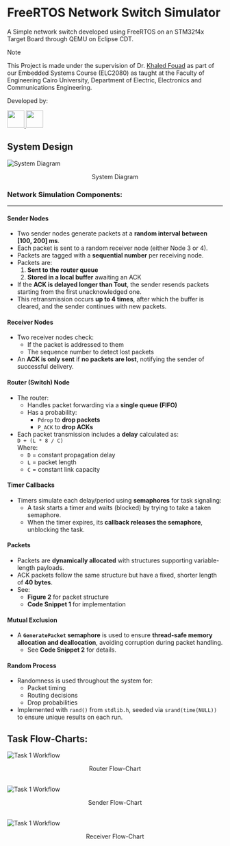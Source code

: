 # FreeRTOS Network Switch Simulator

A Simple network switch developed using FreeRTOS on an STM32f4x Target Board through QEMU on Eclipse CDT.

>[!NOTE]
> This Project is made under the supervision of Dr. [Khaled Fouad](https://kelsayed.github.io/) as part of our Embedded Systems Course (ELC2080) as taught at the Faculty of Engineering Cairo University, Department of Electric, Electronics and Communications Engineering.

Developed by:

<a href="https://github.com/ameerlouly">
  <img src="https://github.com/ameerlouly.png" width="40" />
</a>
<a href="https://github.com/AmirSameh1">
  <img src="https://github.com/AmirSameh1.png" width="40" />
</a>

## **System Design**

![System Diagram](Report/Diagrams/System_Diagram.png)
<center> System Diagram </center>



### **Network Simulation Components:**

---

#### **Sender Nodes**
- Two sender nodes generate packets at a **random interval between [100, 200] ms**.
- Each packet is sent to a random receiver node (either Node 3 or 4).
- Packets are tagged with a **sequential number** per receiving node.
- Packets are:
  1. **Sent to the router queue**
  2. **Stored in a local buffer** awaiting an ACK
- If the **ACK is delayed longer than Tout**, the sender resends packets starting from the first unacknowledged one.
- This retransmission occurs **up to 4 times**, after which the buffer is cleared, and the sender continues with new packets.

#### **Receiver Nodes**
- Two receiver nodes check:
  - If the packet is addressed to them
  - The sequence number to detect lost packets
- An **ACK is only sent** if **no packets are lost**, notifying the sender of successful delivery.

#### **Router (Switch) Node**
- The router:
  - Handles packet forwarding via a **single queue (FIFO)**
  - Has a probability:
    - `Pdrop` to **drop packets**
    - `P_ACK` to **drop ACKs**
- Each packet transmission includes a **delay** calculated as:  
  `D + (L * 8 / C)`  
  Where:
  - `D` = constant propagation delay  
  - `L` = packet length  
  - `C` = constant link capacity

#### **Timer Callbacks**
- Timers simulate each delay/period using **semaphores** for task signaling:
  - A task starts a timer and waits (blocked) by trying to take a taken semaphore.
  - When the timer expires, its **callback releases the semaphore**, unblocking the task.

#### **Packets**
- Packets are **dynamically allocated** with structures supporting variable-length payloads.
- ACK packets follow the same structure but have a fixed, shorter length of **40 bytes**.
- See:
  - **Figure 2** for packet structure  
  - **Code Snippet 1** for implementation

#### **Mutual Exclusion**
- A **`GeneratePacket` semaphore** is used to ensure **thread-safe memory allocation and deallocation**, avoiding corruption during packet handling.  
  - See **Code Snippet 2** for details.

#### **Random Process**
- Randomness is used throughout the system for:
  - Packet timing
  - Routing decisions
  - Drop probabilities
- Implemented with `rand()` from `stdlib.h`, seeded via `srand(time(NULL))` to ensure unique results on each run.

## **Task Flow-Charts:**

![Task 1 Workflow](Report/Diagrams/Router.png)
<center> Router Flow-Chart <br> <br> </center>


![Task 1 Workflow](Report/Diagrams/Sender.png)
<center> Sender Flow-Chart <br> <br> </center>


![Task 1 Workflow](Report/Diagrams/Receiver.png)
<center> Receiver Flow-Chart <br> <br></center>

